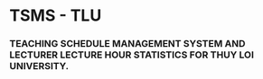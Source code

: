 # TSMS - TLU

### TEACHING SCHEDULE MANAGEMENT SYSTEM AND LECTURER LECTURE HOUR STATISTICS FOR THUY LOI UNIVERSITY.
